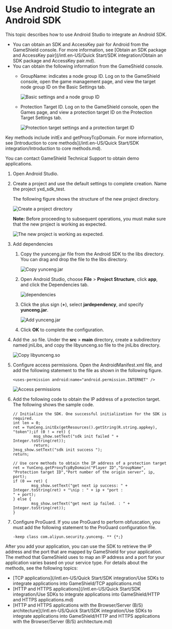 # Use Android Studio to integrate an Android SDK

This topic describes how to use Android Studio to integrate an Android SDK.

-   You can obtain an SDK and AccessKey pair for Android from the GameShield console. For more information, see [Obtain an SDK package and AccessKey pair](/intl.en-US/Quick Start/SDK integration/Obtain an SDK package and AccessKey pair.md).
-   You can obtain the following information from the GameShield console.
    -   GroupName: indicates a node group ID. Log on to the GameShield console, open the game management page, and view the target node group ID on the Basic Settings tab.

        ![Basic settings and a node group ID](https://static-aliyun-doc.oss-accelerate.aliyuncs.com/assets/img/en-US/9762377951/p64189.png)

    -   Protection Target ID. Log on to the GameShield console, open the Games page, and view a protection target ID on the Protection Target Settings tab.

        ![Protection target settings and a protection target ID](https://static-aliyun-doc.oss-accelerate.aliyuncs.com/assets/img/en-US/9762377951/p64191.png)


Key methods include initEx and getProxyTcpDomain. For more information, see [Introduction to core methods](/intl.en-US/Quick Start/SDK integration/Introduction to core methods.md).

You can contact GameShield Technical Support to obtain demo applications.

1.  Open Android Studio.

2.  Create a project and use the default settings to complete creation. Name the project yxd\_sdk\_test.

    The following figure shows the structure of the new project directory.

    ![Create a project directory](https://static-aliyun-doc.oss-accelerate.aliyuncs.com/assets/img/en-US/5762377951/p64149.png)

    **Note:** Before proceeding to subsequent operations, you must make sure that the new project is working as expected.

    ![The new project is working as expected.](https://static-aliyun-doc.oss-accelerate.aliyuncs.com/assets/img/en-US/5762377951/p64151.png)

3.  Add dependencies

    1.  Copy the yunceng.jar file from the Android SDK to the libs directory. You can drag and drop the file to the libs directory.

        ![Copy yunceng.jar](https://static-aliyun-doc.oss-accelerate.aliyuncs.com/assets/img/en-US/5762377951/p64153.png)

    2.  Open Android Studio, choose **File** \> **Project Structure**, click **app**, and click the Dependencies tab.

        ![dependencies](https://static-aliyun-doc.oss-accelerate.aliyuncs.com/assets/img/en-US/5762377951/p64154.png)

    3.  Click the plus sign \(**+**\), select **jardependency**, and specify **yunceng.jar**.

        ![Add yunceng.jar](https://static-aliyun-doc.oss-accelerate.aliyuncs.com/assets/img/en-US/5762377951/p64156.png)

    4.  Click **OK** to complete the configuration.

4.  Add the .so file. Under the **src** \> **main** directory, create a subdirectory named jniLibs, and copy the libyunceng.so file to the jniLibs directory.

    ![Copy libyunceng.so](https://static-aliyun-doc.oss-accelerate.aliyuncs.com/assets/img/en-US/5762377951/p64157.png)

5.  Configure access permissions. Open the AndroidManifest.xml file, and add the following statement to the file as shown in the following figure.

    ```
    <uses-permission android:name="android.permission.INTERNET" />
    ```

    ![Access permissions](https://static-aliyun-doc.oss-accelerate.aliyuncs.com/assets/img/en-US/5762377951/p64158.png)

6.  Add the following code to obtain the IP address of a protection target. The following shows the sample code.

    ```
    // Initialize the SDK. One successful initialization for the SDK is required.
    int len = 0;
    ret = YunCeng.initEx(getResources().getString(R.string.appkey), "token");if (0 ! = ret) {
             msg_show.setText("sdk init failed " + Integer.toString(ret));
             return;
    }msg_show.setText("sdk init success ");
    return;
    
    // Use core methods to obtain the IP address of a protection target
    ret = YunCeng.getProxyTcpByDomain("Player ID","GroupName", "Protection target ID","Port number of the origin server", ip, port);
    if (0 == ret) {
            msg_show.setText("get next ip success: " + Integer.toString(ret) + "\nip : " + ip + "port :
    " + port);
    } else {
            msg_show.setText("get next ip failed. : " + Integer.toString(ret));
    }
    ```

7.  Configure ProGuard. If you use ProGuard to perform obfuscation, you must add the following statement to the ProGuard configuration file.

    ```
    -keep class com.aliyun.security.yunceng. ** {*;}
    ```


After you add your application, you can use the SDK to retrieve the IP address and the port that are mapped by GameShield for your application. The method that GameShield uses to map an IP address and a port for your application varies based on your service type. For details about the methods, see the following topics:

-   [TCP applications](/intl.en-US/Quick Start/SDK integration/Use SDKs to integrate applications into GameShield/TCP applications.md)
-   [HTTP and HTTPS applications](/intl.en-US/Quick Start/SDK integration/Use SDKs to integrate applications into GameShield/HTTP and HTTPS applications.md)
-   [HTTP and HTTPS applications with the Browser/Server \(B/S\) architecture](/intl.en-US/Quick Start/SDK integration/Use SDKs to integrate applications into GameShield/HTTP and HTTPS applications with the Browser/Server (B/S) architecture.md)

